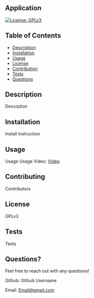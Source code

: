 
## Application
[![License: GPLv3](https://img.shields.io/badge/License-GPLv3-yellow.svg)](https://opensource.org/licenses/GPLv3)
## Table of Contents
- [Description](#Description)
- [Installation](#Installation)
- [Usage](#Usage)
- [License](#License)
- [Contribution](#Contribution)
- [Tests](#Tests)
- [Questions](#Questions)

## Description
Descrption

## Installation
Install Instruction

## Usage
Usage
Usage Video: [Video](https://drive.google.com/file/d/1FJ0ZwgIxFptotsXJbnQBa_vG95ll4JHv/view?usp=sharing)


## Contributing
Contributors

## License
GPLv3

## Tests
Tests

## Questions?
Feel free to reach out with any questions!

Github: Github Username

Email: Email@email.com


